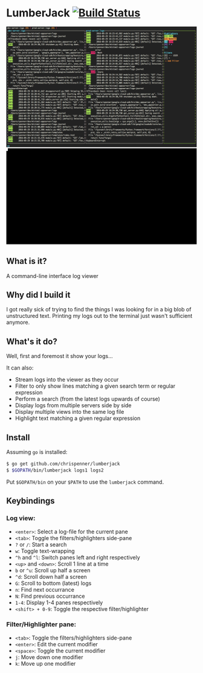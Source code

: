 # LumberJack [![Build Status](https://travis-ci.org/ChrisPenner/LumberJack.svg?branch=master)](https://travis-ci.org/ChrisPenner/LumberJack)
![screenshot](docs/screenshot.png)
![demo](docs/demo.gif)

## What is it?
A command-line interface log viewer

## Why did I build it
I got really sick of trying to find the things I was looking for in a big blob of unstructured text.
Printing my logs out to the terminal just wasn't sufficient anymore.

## What's it do?
Well, first and foremost it show your logs...

It can also:
- Stream logs into the viewer as they occur
- Filter to only show lines matching a given search term or regular expression
- Perform a search (from the latest logs upwards of course)
- Display logs from multiple servers side by side
- Display multiple views into the same log file
- Highlight text matching a given regular expression

## Install
Assuming `go` is installed:
```bash
$ go get github.com/chrispenner/lumberjack
$ $GOPATH/bin/lumberjack logs1 logs2
```

Put `$GOPATH/bin` on your `$PATH` to use the `lumberjack` command.

## Keybindings

### Log view:
- `<enter>`: Select a log-file for the current pane
- `<tab>`: Toggle the filters/highlighters side-pane
- `?` or `/`: Start a search
- `w`: Toggle text-wrapping
- `^h` and `^l`: Switch panes left and right respectively
- `<up>` and `<down>`: Scroll 1 line at a time
- `b` or `^u`: Scroll up half a screen
- `^d`: Scroll down half a screen
- `G`: Scroll to bottom (latest) logs
- `n`: Find next occurrance
- `N`: Find previous occurrance
- `1-4`: Display 1-4 panes respectively
- `<shift> + 0-9`: Toggle the respective filter/highlighter

### Filter/Highlighter pane:
- `<tab>`: Toggle the filters/highlighters side-pane
- `<enter>`: Edit the current modifier
- `<space>`: Toggle the current modifier
- `j`: Move down one modifier
- `k`: Move up one modifier
